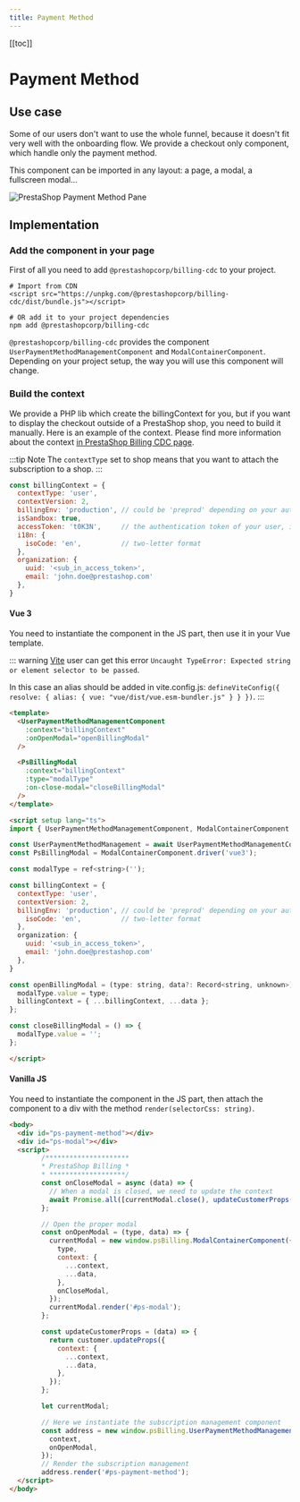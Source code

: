 ```yaml
---
title: Payment Method
---
```


[[toc]]

# Payment Method

## Use case

Some of our users don't want to use the whole funnel, because it doesn't fit very well with the onboarding flow. We provide a checkout only component, which handle only the payment method.

This component can be imported in any layout: a page, a modal, a fullscreen modal...

![PrestaShop Payment Method Pane](/assets/images/billing/ps_billing_payment_method-pane.png)

## Implementation

### Add the component in your page

First of all you need to add `@prestashopcorp/billing-cdc` to your project.

```
# Import from CDN
<script src="https://unpkg.com/@prestashopcorp/billing-cdc/dist/bundle.js"></script>

# OR add it to your project dependencies
npm add @prestashopcorp/billing-cdc
```

`@prestashopcorp/billing-cdc` provides the component `UserPaymentMethodManagementComponent` and `ModalContainerComponent`. Depending on your project setup, the way you will use this component will change.

### Build the context

We provide a PHP lib which create the billingContext for you, but if you want to display the checkout outside of a PrestaShop shop, you need to build it manually. Here is an example of the context. Please find more information about the context [in PrestaShop Billing CDC page](http://localhost:8080/5-prestashop-billing/6-references/3-billing-cdc/#context).

:::tip Note
The `contextType` set to shop means that you want to attach the subscription to a shop.
:::


```javascript
const billingContext = {
  contextType: 'user',
  contextVersion: 2,
  billingEnv: 'production', // could be 'preprod' depending on your authentication configuration
  isSandbox: true,
  accessToken: 't0K3N',     // the authentication token of your user, it should contain the scope "subscription.write"
  i18n: {
    isoCode: 'en',          // two-letter format
  },
  organization: {
    uuid: '<sub_in_access_token>',
    email: 'john.doe@prestashop.com'
  },
}
```

#### Vue 3

You need to instantiate the component in the JS part, then use it in your Vue template.

::: warning
[Vite](https://vitejs.dev/) user can get this error `Uncaught TypeError: Expected string or element selector to be passed`.

In this case an alias should be added in vite.config.js: `defineViteConfig({ resolve: { alias: { vue: "vue/dist/vue.esm-bundler.js" } } })`.
:::

```html
<template>
  <UserPaymentMethodManagementComponent
    :context="billingContext"
    :onOpenModal="openBillingModal"
  />

  <PsBillingModal
    :context="billingContext"
    :type="modalType"
    :on-close-modal="closeBillingModal"
  />
</template>

<script setup lang="ts">
import { UserPaymentMethodManagementComponent, ModalContainerComponent } from '@prestashopcorp/billing-cdc';

const UserPaymentMethodManagement = await UserPaymentMethodManagementComponent.driver('vue3');
const PsBillingModal = ModalContainerComponent.driver('vue3');

const modalType = ref<string>('');

const billingContext = {
  contextType: 'user',
  contextVersion: 2,
  billingEnv: 'production', // could be 'preprod' depending on your authentication configurationOFF-1282/feat/standalone-address-component
    isoCode: 'en',          // two-letter format
  },
  organization: {
    uuid: '<sub_in_access_token>',
    email: 'john.doe@prestashop.com'
  },
}

const openBillingModal = (type: string, data?: Record<string, unknown>) => {
  modalType.value = type;
  billingContext = { ...billingContext, ...data };
};

const closeBillingModal = () => {
  modalType.value = '';
};

</script>
```

#### Vanilla JS

You need to instantiate the component in the JS part, then attach the component to a div with the method `render(selectorCss: string)`.

```html
<body>
  <div id="ps-payment-method"></div>
  <div id="ps-modal"></div>
  <script>
        /*********************
        * PrestaShop Billing *
        * *******************/
        const onCloseModal = async (data) => {
          // When a modal is closed, we need to update the context
          await Promise.all([currentModal.close(), updateCustomerProps(data)]);
        };

        // Open the proper modal
        const onOpenModal = (type, data) => {
          currentModal = new window.psBilling.ModalContainerComponent({
            type,
            context: {
              ...context,
              ...data,
            },
            onCloseModal,
          });
          currentModal.render('#ps-modal');
        };

        const updateCustomerProps = (data) => {
          return customer.updateProps({
            context: {
              ...context,
              ...data,
            },
          });
        };

        let currentModal;

        // Here we instantiate the subscription management component
        const address = new window.psBilling.UserPaymentMethodManagement({
          context,
          onOpenModal,
        });
        // Render the subscription management
        address.render('#ps-payment-method');
  </script>
</body>
```
